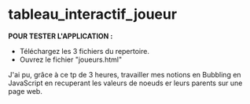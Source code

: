 # tableau_interactif_joueur

**POUR TESTER L'APPLICATION :**

- Téléchargez les 3 fichiers du repertoire.
- Ouvrez le fichier "joueurs.html"

J'ai pu, grâce à ce tp de 3 heures, travailler mes notions en Bubbling en JavaScript en recuperant les valeurs de noeuds er leurs parents sur une page web.
